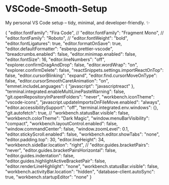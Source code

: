 # VSCode-Smooth-Setup
My personal VS Code setup – tidy, minimal, and developer-friendly. ✨


{
"editor.fontFamily": "Fira Code",
// "editor.fontFamily": "Fragment Mono",
// "editor.fontFamily": "Roboto",
// "editor.fontWeight": "bold",
"editor.fontLigatures": true,
"editor.formatOnSave": true,
"editor.defaultFormatter": "esbenp.prettier-vscode",
"breadcrumbs.enabled": false,
"editor.minimap.enabled": false,
"editor.fontSize": 16,
"editor.lineNumbers": "off",
"explorer.confirmDragAndDrop": false,
"editor.wordWrap": "on",
"explorer.confirmDelete": false,
"reactSnippets.settings.importReactOnTop": false,
"editor.cursorBlinking": "expand",
"editor.find.cursorMoveOnType": false,
"editor.cursorSmoothCaretAnimation": "on",
"emmet.includeLanguages": {
"javascript": "javascriptreact"
},
"terminal.integrated.enableMultiLinePasteWarning": false,
"git.openRepositoryInParentFolders": "never",
"workbench.iconTheme": "vscode-icons",
"javascript.updateImportsOnFileMove.enabled": "always",
"editor.accessibilitySupport": "off",
"terminal.integrated.env.windows": {},
"git.autofetch": true,
// "workbench.statusBar.visible": false,
"workbench.colorTheme": "Dark Magic",
"window.menuBarVisibility": "compact",
"workbench.layoutControl.enabled": false,
"window.commandCenter": false,
"window.zoomLevel": 0.1,
"editor.stickyScroll.enabled": false,
"workbench.editor.showTabs": "none",
"editor.padding.top": 30,
"editor.lineHeight": 34,
"workbench.sideBar.location": "right",
// "editor.guides.bracketPairs": "never",
"editor.guides.bracketPairsHorizontal": false,
"editor.guides.indentation": false,
"editor.guides.highlightActiveBracketPair": false,
"editor.renderLineHighlight": "none",
"workbench.statusBar.visible": false,
"workbench.activityBar.location": "hidden",
"database-client.autoSync": true,
"workbench.startupEditor": "none"
}

